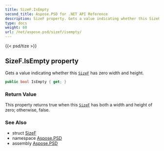 ```yaml
---
title: SizeF.IsEmpty
second_title: Aspose.PSD for .NET API Reference
description: SizeF property. Gets a value indicating whether this SizeF has zero width and height
type: docs
weight: 60
url: /net/aspose.psd/sizef/isempty/
---
```

{{< psd/tize >}}
## SizeF.IsEmpty property

Gets a value indicating whether this [`SizeF`](../) has zero width and height.

```csharp
public bool IsEmpty { get; }
```

### Return Value

This property returns true when this [`SizeF`](../) has both a width and height of zero; otherwise, false.

### See Also

* struct [SizeF](../)
* namespace [Aspose.PSD](../../../aspose.psd/)
* assembly [Aspose.PSD](../../../)


